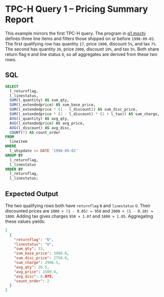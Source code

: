 # TPC-H Query 1 – Pricing Summary Report

This example mirrors the first TPC-H query. The program in [q1.mochi](./q1.mochi) defines three line items and filters those shipped on or before `1998-09-02`. The first qualifying row has quantity `17`, price `1000`, discount `5%`, and tax `7%`. The second has quantity `36`, price `2000`, discount `10%`, and tax `5%`. Both share return flag `N` and line status `O`, so all aggregates are derived from these two rows.

## SQL
```sql
SELECT
  l_returnflag,
  l_linestatus,
  SUM(l_quantity) AS sum_qty,
  SUM(l_extendedprice) AS sum_base_price,
  SUM(l_extendedprice * (1 - l_discount)) AS sum_disc_price,
  SUM(l_extendedprice * (1 - l_discount) * (1 + l_tax)) AS sum_charge,
  AVG(l_quantity) AS avg_qty,
  AVG(l_extendedprice) AS avg_price,
  AVG(l_discount) AS avg_disc,
  COUNT(*) AS count_order
FROM
  lineitem
WHERE
  l_shipdate <= DATE '1998-09-02'
GROUP BY
  l_returnflag,
  l_linestatus
ORDER BY
  l_returnflag,
  l_linestatus;
```

## Expected Output
The two qualifying rows both have `returnflag` `N` and `linestatus` `O`. Their discounted prices are `1000 × (1 - 0.05) = 950` and `2000 × (1 - 0.10) = 1800`. Adding tax gives charges `950 × 1.07` and `1800 × 1.05`. Aggregating these values yields:
```json
[
  {
    "returnflag": "N",
    "linestatus": "O",
    "sum_qty": 53,
    "sum_base_price": 3000.0,
    "sum_disc_price": 2750.0,
    "sum_charge": 2906.5,
    "avg_qty": 26.5,
    "avg_price": 1500.0,
    "avg_disc": 0.075,
    "count_order": 2
  }
]
```

